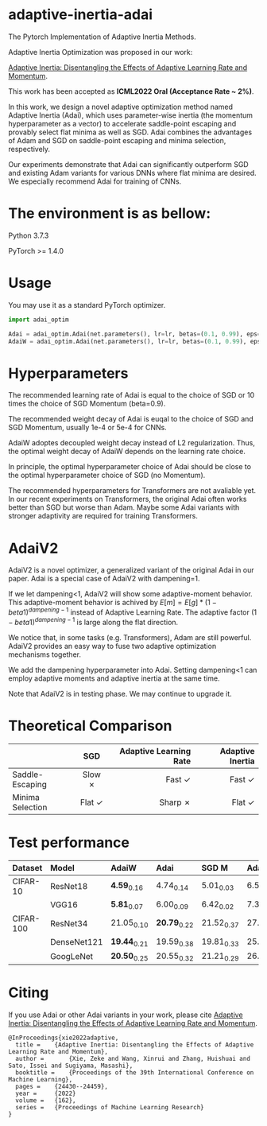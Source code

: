 # adaptive-inertia-adai

The Pytorch Implementation of Adaptive Inertia Methods. 


Adaptive Inertia Optimization was proposed in our work:  

[Adaptive Inertia: Disentangling the Effects of Adaptive Learning Rate and Momentum](https://arxiv.org/abs/2006.15815).

This work has been accepted as **ICML2022 Oral (Acceptance Rate ~ 2%)**.

In this work, we design a novel adaptive optimization method named Adaptive Inertia (Adai), which uses parameter-wise inertia (the momentum hyperparameter as a vector) to accelerate saddle-point escaping and provably select flat minima as well as SGD. Adai combines the advantages of Adam and SGD on saddle-point escaping and minima selection, respectively.

Our experiments demonstrate that Adai can significantly outperform SGD and existing Adam variants for various DNNs where flat minima are desired. We especially recommend Adai for training of CNNs.

# The environment is as bellow:

Python 3.7.3 

PyTorch >= 1.4.0


# Usage

You may use it as a standard PyTorch optimizer. 

```python
import adai_optim

Adai = adai_optim.Adai(net.parameters(), lr=lr, betas=(0.1, 0.99), eps=1e-03, weight_decay=5e-4, decoupled=False)
AdaiW = adai_optim.Adai(net.parameters(), lr=lr, betas=(0.1, 0.99), eps=1e-03, weight_decay=5e-4, decoupled=True)

```

# Hyperparameters

The recommended learning rate of Adai is equal to the choice of SGD or 10 times the choice of SGD Momentum (beta=0.9).

The recommended weight decay of Adai is euqal to the choice of SGD and SGD Momentum, usually 1e-4 or 5e-4 for CNNs.

AdaiW adoptes decoupled weight decay instead of L2 regularization. Thus, the optimal weight decay of AdaiW depends on the learning rate choice.

In principle, the optimal hyperparameter choice of Adai should be close to the optimal hyperparameter choice of SGD (no Momentum).

The recommended hyperparameters for Transformers are not avaliable yet. In our recent experiments on Transformers, the original Adai often works better than SGD but worse than Adam. Maybe some Adai variants with stronger adaptivity are required for training Transformers.

# AdaiV2

AdaiV2 is a novel optimizer, a generalized variant of the original Adai in our paper. Adai is a special case of AdaiV2 with dampening=1. 

If we let dampening<1, AdaiV2 will show some adaptive-moment behavior. This adaptive-moment behavior is achived by $E[m] = E[g] * (1 - beta1)^{dampening -1 }$ instead of Adaptive Learning Rate. The adaptive factor $(1 - beta1)^{dampening -1 }$ is large along the flat direction.

We notice that, in some tasks (e.g. Transformers), Adam are still powerful. AdaiV2 provides an easy way to fuse two adaptive optimization mechanisms together.

We add the dampening hyperparameter into Adai. Setting dampening<1 can employ adaptive moments and adaptive inertia at the same time. 

Note that AdaiV2 is in testing phase. We may continue to upgrade it.

# Theoretical Comparison

|               | SGD  | Adaptive Learning Rate |  Adaptive Inertia |
| :------------ |:---------------:| -----:| -----:|
| Saddle-Escaping | Slow &cross; | Fast &check;| Fast &check; |
| Minima Selection| Flat &check;| Sharp &cross;| Flat &check; |

# Test performance


| Dataset   | Model       | AdaiW                    | Adai                     | SGD M                | Adam                 | AMSGrad              | AdamW                | AdaBound             | Padam                | Yogi                 | RAdam                |
|:----------|:------------|:-------------------------|:---------------------|:---------------------|:---------------------|:---------------------|:---------------------|:---------------------|:---------------------|:---------------------|:---------------------|
| CIFAR-10  | ResNet18    | **4.59**<sub>0.16</sub>  | 4.74<sub>0.14</sub>  | 5.01<sub>0.03</sub>  | 6.53<sub>0.03</sub>  | 6.16<sub>0.18</sub>  | 5.08<sub>0.07</sub>  | 5.65<sub>0.08</sub>  | 5.12<sub>0.04</sub>  | 5.87<sub>0.12</sub>  | 6.01<sub>0.10</sub>  |
|           | VGG16       | **5.81**<sub>0.07</sub>  | 6.00<sub>0.09</sub>  | 6.42<sub>0.02</sub>  | 7.31<sub>0.25</sub>  | 7.14<sub>0.14</sub>  | 6.48<sub>0.13</sub>  | 6.76<sub>0.12</sub>  | 6.15<sub>0.06</sub>  | 6.90<sub>0.22</sub>  | 6.56<sub>0.04</sub>  |
| CIFAR-100 | ResNet34    | 21.05<sub>0.10</sub> | **20.79**<sub>0.22</sub> | 21.52<sub>0.37</sub> | 27.16<sub>0.55</sub> | 25.53<sub>0.19</sub> | 22.99<sub>0.40</sub> | 22.87<sub>0.13</sub> | 22.72<sub>0.10</sub> | 23.57<sub>0.12</sub> | 24.41<sub>0.40</sub> |
|           | DenseNet121 | **19.44**<sub>0.21</sub> | 19.59<sub>0.38</sub> | 19.81<sub>0.33</sub> | 25.11<sub>0.15</sub> | 24.43<sub>0.09</sub> | 21.55<sub>0.14</sub> | 22.69<sub>0.15</sub> | 21.10<sub>0.23</sub> | 22.15<sub>0.36</sub> | 22.27<sub>0.22</sub> |
|           | GoogLeNet   | **20.50**<sub>0.25</sub> | 20.55<sub>0.32</sub> | 21.21<sub>0.29</sub> | 26.12<sub>0.33</sub> | 25.53<sub>0.17</sub> | 21.29<sub>0.17</sub> | 23.18<sub>0.31</sub> | 21.82<sub>0.17</sub> | 24.24<sub>0.16</sub> | 22.23<sub>0.15</sub> |
 
# Citing

If you use Adai or other Adai variants in your work, please cite [Adaptive Inertia: Disentangling the Effects of Adaptive Learning Rate and Momentum](https://arxiv.org/abs/2006.15815).

```
@InProceedings{xie2022adaptive,
  title = 	 {Adaptive Inertia: Disentangling the Effects of Adaptive Learning Rate and Momentum},
  author =       {Xie, Zeke and Wang, Xinrui and Zhang, Huishuai and Sato, Issei and Sugiyama, Masashi},
  booktitle = 	 {Proceedings of the 39th International Conference on Machine Learning},
  pages = 	 {24430--24459},
  year = 	 {2022}
  volume = 	 {162},
  series = 	 {Proceedings of Machine Learning Research}
}
```
